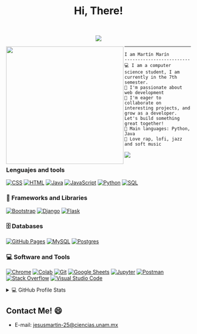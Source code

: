 <h1 align="center">
Hi, There!</h1>
<br/>
<p align="center">
  <a href="https://github.com/DenverCoder1/readme-typing-svg"><img src="https://readme-typing-svg.herokuapp.com?lines=Computer+Science+Student;I+Am+Martín+Marín;Enthusiastic;Always%20learning%20new%20things&center=true&width=380&height=45"></a>
</p>

<img align="left" src="https://i.pinimg.com/originals/75/87/df/7587df77ef521cf98057d0028ee983f1.gif" width="320"/>
<hr>

```
I am Martín Marín
-------------------------
💻 I am a computer science student, I am currently in the 7th semester.
📝 I'm passionate about web development 
🔭 I'm eager to collaborate on interesting projects, and grow as a developer.
Let's build something great together!
🌟 Main languages: Python, Java
🎵 Love rap, lofi, jazz and soft music
```

<img src="https://user-images.githubusercontent.com/73097560/115834477-dbab4500-a447-11eb-908a-139a6edaec5c.gif"> 





### Lenguajes and tools
<p>
    <a href="https://github.com/search?q=user%3ADenverCoder1+is%3Arepo+language%3Acss"><img alt="CSS" src="https://img.shields.io/badge/CSS%20-%231572B6.svg?logo=css3&logoColor=white"></a>
    <a href="https://github.com/search?q=user%3ADenverCoder1+is%3Arepo+language%3Ahtml"><img alt="HTML" src="https://img.shields.io/badge/HTML%20-%23E34F26.svg?logo=html5&logoColor=white"></a>
    <a href="https://github.com/search?q=user%3ADenverCoder1+is%3Arepo+language%3Ajava"><img alt="Java" src="https://img.shields.io/badge/Java-%23007396.svg?logo=java&logoColor=white"></a>
    <a href="https://github.com/search?q=user%3ADenverCoder1+is%3Arepo+language%3Ajavascript"><img alt="JavaScript" src="https://img.shields.io/badge/JavaScript%20-%23F7DF1E.svg?logo=javascript&logoColor=black"></a>
    <a href="https://github.com/search?q=user%3ADenverCoder1+is%3Arepo+language%3Apython"><img alt="Python" src="https://img.shields.io/badge/Python%20-%2314354C.svg?logo=python&logoColor=white"></a>
    <a href="https://github.com/search?q=user%3ADenverCoder1+is%3Arepo+language%3Asql"><img alt="SQL" src="https://img.shields.io/badge/SQL%20-%23025E8C.svg?logo=amazon-dynamodb&logoColor=white"></a>

### 🧰 Frameworks and Libraries

<p>
    <a href="#"><img alt="Bootstrap" src="https://img.shields.io/badge/Bootstrap-563D7C?style=for-the-badge&logo=bootstrap&logoColor=white"></a>
    <a href="#"><img alt="Django" src="https://img.shields.io/badge/Django-092E20?style=for-the-badge&logo=django&logoColor=white"></a>
    <a href="#"><img alt="Flask" src="https://img.shields.io/badge/Flask-563?style=for-the-badge&logo=flask&logoColor=white"></a>

</p>

### 🗄️ Databases

<p>
    <a href="#"><img alt="GitHub Pages" src="https://img.shields.io/badge/GitHub%20Pages-%23327FC7.svg?logo=github&logoColor=white"></a>
    <a href="#"><img alt="MySQL" src="https://img.shields.io/badge/MySQL-50000F?style=for-the-badge&logo=mysql&logoColor=white"></a>
    <a href="#"><img alt="Postgres" src="https://img.shields.io/badge/MySQL-56F?style=for-the-badge&logo=postgresql&logoColor=white"></a>
</p>

### 💻 Software and Tools

<p>
    <a href="#"><img alt="Chrome" src="https://img.shields.io/badge/Chrome-3DDC84?logo=google-chrome&logoColor=white"></a>
    <a href="#"><img alt="Colab" src="https://img.shields.io/badge/Colab-00b56a.svg?logo=google-colab&logoColor=white"></a>
    <a href="#"><img alt="Git" src="https://img.shields.io/badge/Git%20-%23F05033.svg?logo=git&logoColor=white"></a>
    <a href="#"><img alt="Google Sheets" src="https://img.shields.io/badge/Google%20Sheets%20-%2334A853.svg?logo=google%20sheets&logoColor=white"></a>
    <a href="#"><img alt="Jupyter" src="https://img.shields.io/badge/Jupyter%20-%23F37626.svg?logo=Jupyter&logoColor=white"></a>
    <a href="#"><img alt="Postman" src="https://img.shields.io/badge/Postman-FF6C37?logo=postman&logoColor=white"></a>
    <a href="#"><img alt="Stack Overflow" src="https://img.shields.io/badge/-Stack%20Overflow-FE7A16?logo=stack-overflow&logoColor=white"></a>
    <a href="#"><img alt="Visual Studio Code" src="https://img.shields.io/badge/Visual%20Studio%20Code-0078d7.svg?logo=visual-studio-code&logoColor=white"></a>
</p>
<details> 
  <summary>💻 GitHub Profile Stats</summary>
  <div>
  <samp>
    <h2 align="center"> Github stats </h2>
      <br/>
    <details open>
  <summary><h3>Languages</h3></summary>
            <p align="center">
        <a href="https://github.com/MarkTwin25/">
          <img src="https://github-readme-stats.vercel.app/api/top-langs/?username=MarkTwin25&langs_count=6&theme=aura_dark&layout=compact&hide_border=true"
          alt="MarkTwin25 :: overall Top Langs " /></a>
      </p>
        <p align="center">
          <a href="https://github.com/MarkTwin25/">
          <img width="45%" src="https://github-profile-summary-cards.vercel.app/api/cards/repos-per-language?username=MarkTwin25&theme=aura_dark&layout=compact&hide_border=true"
          alt="MarkTwin25 :: Top Langs by repo" />
          <img width="45%" src="https://github-profile-summary-cards.vercel.app/api/cards/most-commit-language?username=MarkTwin25&theme=aura_dark&layout=compact&hide_border=true"
          alt="MarkTwin25 :: Top Langs by commit" />
          </a>
        </p>
</details>
    <details open>
  <summary><h3>stasistic</h3></summary>
        <p align="center">
          <a href="https://github.com/MarkTwin25/">
          <img width="49.5%" src="https://github-readme-stats.vercel.app/api?username=MarkTwin25&show_icons=true&theme=aura_dark&hide_border=true" />
          <img width="49.5%" src="https://github-readme-streak-stats.herokuapp.com/?user=MarkTwin25&theme=aura_dark&hide_border=true" />
          </a>
       </p>
     <br>
     </samp>
  </div>    
</details>


## Contact Me! 😄

- E-mail: jesusmartin-25@ciencias.unam.mx
